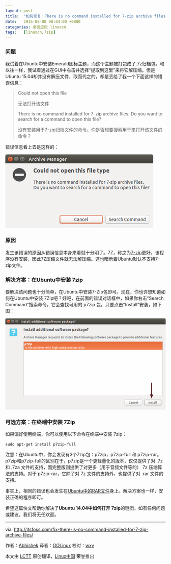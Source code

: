 ```yaml
---
layout: post
title:	"如何修复：There is no command installed for 7-zip archive files"
date:	2015-08-08 08:04:00 +0800 
categories:	桌面应用 linuxcn 
tags:	[linuxcn,7zip]
---
```



### 问题


我试着在Ubuntu中安装Emerald图标主题，而这个主题被打包成了.7z归档包。和以往一样，我试着通过在GUI中右击并选择“提取到这里”来将它解压缩。但是Ubuntu 15.04却并没有解压文件，取而代之的，却是丢给了我一个下面这样的错误信息：



> 
> Could not open this file
> 
> 
> 无法打开该文件
> 
> 
> There is no command installed for 7-zip archive files. Do you want to search for a command to open this file?
> 
> 
> 没有安装用于7-zip归档文件的命令。你是否想要搜索用于来打开该文件的命令？
> 
> 
> 


错误信息看上去是这样的：


![](/Asserts/Images/album/201508/07/220521g8ha8vhuzjlvvvfu.png)


### 原因


发生该错误的原因从错误信息本身来看就十分明了。7Z，称之为[7-zip](http://www.7-zip.org/)更好，该程序没有安装，因此7Z压缩文件就无法解压缩。这也暗示着Ubuntu默认不支持7-zip文件。


### 解决方案：在Ubuntu中安装 7zip


要解决该问题也十分简单，在Ubuntu中安装7-Zip包即可。现在，你也许想知道如何在Ubuntu中安装 7Zip吧？好吧，在前面的错误对话框中，如果你右击“Search Command”搜索命令，它会查找可用的 p7zip 包。只要点击“Install”安装，如下图：


![](/Asserts/Images/album/201508/07/220522o25ulaohrowvh5lx.png)


### 可选方案：在终端中安装 7Zip


如果偏好使用终端，你可以使用以下命令在终端中安装 7zip：



```
sudo apt-get install p7zip-full

```

注意：在Ubuntu中，你会发现有3个7zip包：p7zip，p7zip-full 和 p7zip-rar。p7zip和p7zip-full的区别在于，p7zip是一个更轻量化的版本，仅仅提供了对 .7z 和 .7za 文件的支持，而完整版则提供了对更多（用于音频文件等的） 7z 压缩算法的支持。对于 p7zip-rar，它除了对 7z 文件的支持外，也提供了对 .rar 文件的支持。


事实上，相同的错误也会发生在[Ubuntu中的RAR文件](http://itsfoss.com/fix-there-is-no-command-installed-for-rar-archive-files/)身上。解决方案也一样，安装正确的程序即可。


希望这篇快文帮助你解决了**Ubuntu 14.04中如何打开 7zip**的谜团。如有任何问题或建议，我们将无任欢迎。




---


via: <http://itsfoss.com/fix-there-is-no-command-installed-for-7-zip-archive-files/>


作者：[Abhishek](http://itsfoss.com/author/abhishek/) 译者：[GOLinux](https://github.com/GOLinux) 校对：[wxy](https://github.com/wxy)


本文由 [LCTT](https://github.com/LCTT/TranslateProject) 原创翻译，[Linux中国](https://linux.cn/) 荣誉推出
